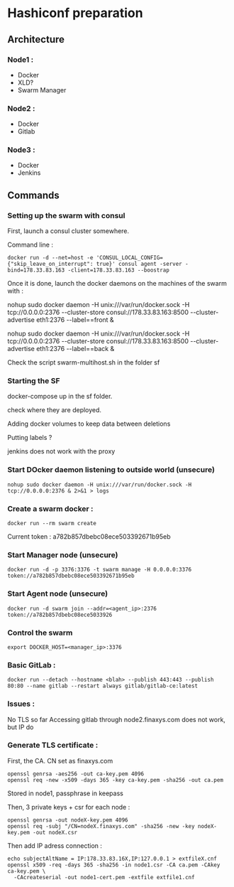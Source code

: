 # Hashiconf preparation

## Architecture

### Node1 :
* Docker
* XLD?
* Swarm Manager

### Node2 :
* Docker
* Gitlab

### Node3 :
* Docker
* Jenkins

## Commands

### Setting up the swarm with consul

First, launch a consul cluster somewhere.

Command line :

    docker run -d --net=host -e 'CONSUL_LOCAL_CONFIG={"skip_leave_on_interrupt": true}' consul agent -server -bind=178.33.83.163 -client=178.33.83.163 --boostrap


Once it is done, launch the docker daemons on the machines of the swarm with :

   nohup sudo docker daemon -H unix:///var/run/docker.sock -H tcp://0.0.0.0:2376 --cluster-store consul://178.33.83.163:8500 --cluster-advertise eth1:2376 --label==front &

   nohup sudo docker daemon -H unix:///var/run/docker.sock -H tcp://0.0.0.0:2376 --cluster-store consul://178.33.83.163:8500 --cluster-advertise eth1:2376 --label==back &


Check the script swarm-multihost.sh in the folder sf

### Starting the SF

docker-compose up in the sf folder.

check where they are deployed.

Adding docker volumes to keep data between deletions

Putting labels ?

jenkins does not work with the proxy

### Start DOcker daemon listening to outside world (unsecure)

```
nohup sudo docker daemon -H unix:///var/run/docker.sock -H tcp://0.0.0.0:2376 & 2>&1 > logs
```

### Create a swarm docker :
```
docker run --rm swarm create
```

Current token : a782b857dbebc08ece503392671b95eb


### Start Manager node (unsecure)

```
docker run -d -p 3376:3376 -t swarm manage -H 0.0.0.0:3376 token://a782b857dbebc08ece503392671b95eb
```

### Start Agent node (unsecure)

```
docker run -d swarm join --addr=<agent_ip>:2376 token://a782b857dbebc08ece5033926
```

### Control the swarm

```
export DOCKER_HOST=<manager_ip>:3376
```

### Basic GitLab :

```
docker run --detach --hostname <blah> --publish 443:443 --publish 80:80 --name gitlab --restart always gitlab/gitlab-ce:latest
```

### Issues :

No TLS so far
Accessing gitlab through node2.finaxys.com does not work, but IP do

### Generate TLS certificate :

First, the CA. CN set as finaxys.com

```
openssl genrsa -aes256 -out ca-key.pem 4096
openssl req -new -x509 -days 365 -key ca-key.pem -sha256 -out ca.pem
```

Stored in node1, passphrase in keepass

Then, 3 private keys + csr for each node :
```
openssl genrsa -out nodeX-key.pem 4096
openssl req -subj "/CN=nodeX.finaxys.com" -sha256 -new -key nodeX-key.pem -out nodeX.csr
```

Then add IP adress connection :
```
echo subjectAltName = IP:178.33.83.16X,IP:127.0.0.1 > extfileX.cnf
openssl x509 -req -days 365 -sha256 -in node1.csr -CA ca.pem -CAkey ca-key.pem \
  -CAcreateserial -out node1-cert.pem -extfile extfile1.cnf
```


